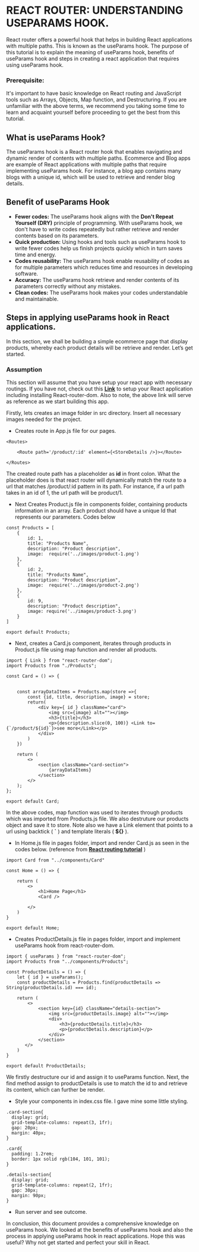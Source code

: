 # **REACT ROUTER: UNDERSTANDING USEPARAMS HOOK**.
React router offers a powerful hook that helps in building React applications with multiple paths. This is known as the useParams hook. The purpose of this tutorial is to explain the meaning of useParams hook, benefits of useParams hook and steps in creating a react application that requires using useParams hook.
### **Prerequisite**:
It's important to have basic knowledge on React routing and JavaScript tools such as Arrays, Objects, Map function, and Destructuring. If you are unfamiliar with the above terms, we recommend you taking some time to learn and acquaint yourself before proceeding to get the best from this tutorial.
## **What is useParams Hook?**
The useParams hook is a React router hook that enables navigating and dynamic render of contents with multiple paths. Ecommerce and Blog apps are example of React applications with multiple paths that require implementing useParams hook. For instance, a blog app contains many blogs with a unique id, which will be used to retrieve and render blog details.
## **Benefit of useParams Hook**
* **Fewer codes:** The useParams hook aligns with the **Don't Repeat Yourself (DRY)** principle of programming. With useParams hook, we don't have to write codes repeatedly but rather retrieve and render contents based on its parameters.
* **Quick production:** Using hooks and tools such as useParams hook to write fewer codes help us finish projects quickly which in turn saves time and energy.
* **Codes reusability:** The useParams hook enable reusability of codes as for multiple parameters which reduces time and resources in developing software.
* **Accuracy:** The useParams hook retrieve and render contents of its parameters correctly without any mistakes.
* **Clean codes:** The useParams hook makes your codes understandable and maintainable.
## **Steps in applying useParams hook in React applications.**
In this section, we shall be building a simple ecommerce page that display products, whereby each product details will be retrieve and render. Let’s get started.
### **Assumption**
This section will assume that you have setup your react app with necessary routings. If you have not, check out this [**Link**](https://medium.com/@nehemiahdauda60/routing-in-react-applications-96340f2b07d5) to setup your React application including installing React-router-dom. Also to note, the above link will serve as reference as we start building this app.

Firstly, lets creates an image folder in src directory. Insert all necessary images needed for the project.
* Creates route in App.js file for our pages.
```
<Routes>

    <Route path='/product/:id' element={<StoreDetails />}></Route>

</Routes>
```
The created route path has a placeholder as **id** in front colon. What the placeholder does is that react router will dynamically match the route to a url that matches /product/:id pattern in its path. For instance, if a url path takes in an id of 1, the url path will be product/1.
* Next Creates Product.js file in components folder, containing products information in an array. Each product should have a unique Id that  represents our parameters. Codes below
```
const Products = [
    {
        id: 1,
        title: "Products Name",
        description: "Product description",
        image:  require('../images/product-1.png')
    },
    {
        id: 2,
        title: "Products Name",
        description: "Product description",
        image:  require('../images/product-2.png')
    },
    {
        id: 9,
        description: "Product description",
        image: require('../images/product-3.png')
    }
]

export default Products;
```
* Next, creates a Card.js component, iterates through products in Product.js file using map function and render all products.
```
import { Link } from "react-router-dom";
import Products from "./Products";

const Card = () => {


    const arrayDataItems = Products.map(store =>{
        const {id, title, description, image} = store;
        return(
            <div key={ id } className="card">
                <img src={image} alt=""></img>
                <h3>{title}</h3>
                <p>{description.slice(0, 100)} <Link to={`/product/${id}`}>see more</Link></p>
            </div>
        )
    })

    return (
        <>
            <section className="card-section">
                {arrayDataItems}
            </section>
        </>
    );
};

export default Card;
```
In the above codes, map function was used to iterates through products which was imported from Products.js file. We also destruture our products object and save it to store. Note also we have a Link element that points to a url using backtick ( **`** ) and template literals ( **${}** ).
* In Home.js file in pages folder, import and render Card.js as seen in the codes below. (reference from [**React routing tutorial**](https://medium.com/@nehemiahdauda60/routing-in-react-applications-96340f2b07d5) )
```
import Card from "../components/Card"

const Home = () => {

    return (
        <>
            <h1>Home Page</h1>
            <Card />

        </>
    )
}

export default Home;
```
* Creates ProductDetails.js file in pages folder, import and implement useParams hook from react-router-dom.
```
import { useParams } from "react-router-dom";
import Products from "../components/Products";

const ProductDetails = () => {
    let { id } = useParams();
    const productDetails = Products.find(productDetails => String(productDetails.id) === id);

    return (
        <>
            <section key={id} className="details-section">
                <img src={productDetails.image} alt=""></img>
                <div>
                    <h3>{productDetails.title}</h3>
                    <p>{productDetails.description}</p>
                </div>
            </section>
       </>
    )
}

export default ProductDetails;
```
We firstly destructure our id and assign it to useParams function. Next, the find method assign to productDetails is use to match the id to and retrieve its content, which can further be render.
* Style your components in index.css file. I gave mine some little styling.
```
.card-section{
  display: grid;
  grid-template-columns: repeat(3, 1fr);
  gap: 20px;
  margin: 40px;
}

.card{
  padding: 1.2rem;
  border: 1px solid rgb(104, 101, 101);
}

.details-section{
  display: grid;
  grid-template-columns: repeat(2, 1fr);
  gap: 30px;
  margin: 90px;
}
```
* Run server and see outcome.

In conclusion, this document provides a comprehensive knowledge on useParams hook. We looked at the benefits of useParams hook and also the process in applying useParams hook in react applications. Hope this was useful? Why not get started and perfect your skill in React.